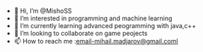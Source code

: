 - 👋 Hi, I’m @MishoSS
- 👀 I’m interested in programming and machine learning
- 🌱 I’m currently learning advanced peogramming with java,c++
- 💞️ I’m looking to collaborate on game peojects
- 📫 How to reach me :email-mihail.madjarov@gmail.coml

<!---
MishoSS/MishoSS is a ✨ special ✨ repository because its `README.md` (this file) appears on your GitHub profile.
You can click the Preview link to take a look at your changes.
--->
